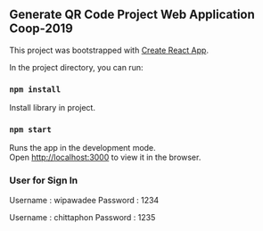 ## Generate QR Code Project Web Application Coop-2019

This project was bootstrapped with [Create React App](https://github.com/facebook/create-react-app).

In the project directory, you can run:

### `npm install`

Install library in project.

### `npm start`

Runs the app in the development mode.<br />
Open [http://localhost:3000](http://localhost:3000) to view it in the browser.

### User for Sign In

Username : wipawadee
Password : 1234

Username : chittaphon
Password : 1235



